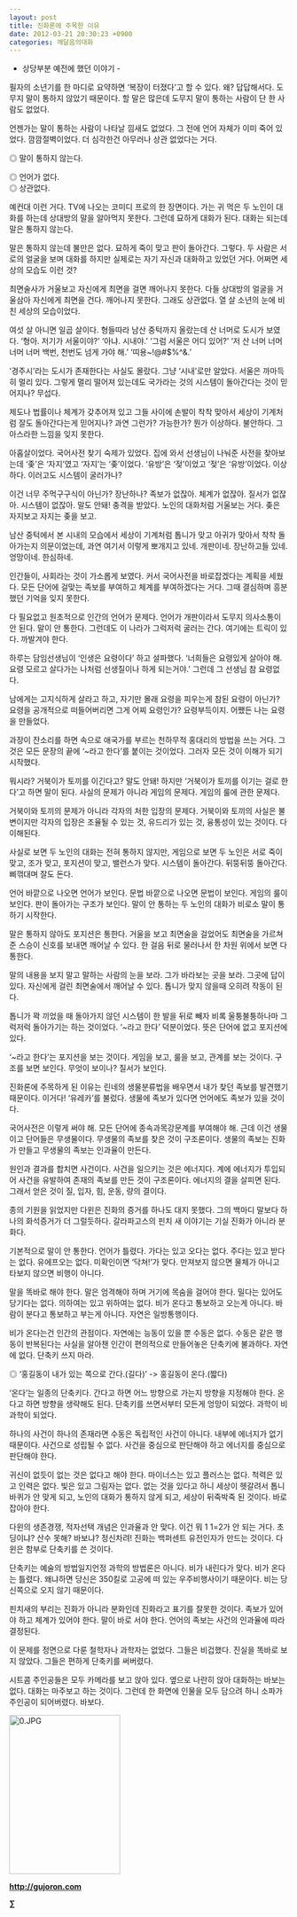 ```yaml
---
layout: post
title: 진화론에 주목한 이유
date: 2012-03-21 20:30:23 +0900
categories: 깨달음의대화
---
```

- 상당부분 예전에 했던 이야기 - 

필자의 소년기를 한 마디로 요약하면 ‘복장이 터졌다’고 할 수 있다. 왜? 답답해서다. 도무지 말이 통하지 않았기 때문이다. 할 말은 많은데 도무지 말이 통하는 사람이 단 한 사람도 없었다. 

언젠가는 말이 통하는 사람이 나타날 낌새도 없었다. 그 전에 언어 자체가 이미 죽어 있었다. 깜깜절벽이었다. 더 심각한건 아무러나 상관 없었다는 거다. 

◎ 말이 통하지 않는다.

  
◎ 언어가 없다.  
◎ 상관없다. 

예컨대 이런 거다. TV에 나오는 코미디 프로의 한 장면이다. 가는 귀 먹은 두 노인이 대화를 하는데 상대방의 말을 알아먹지 못한다. 그런데 묘하게 대화가 된다. 대화는 되는데 말은 통하지 않는다. 

말은 통하지 않는데 불만은 없다. 묘하게 죽이 맞고 판이 돌아간다. 그렇다. 두 사람은 서로의 얼굴을 보며 대화를 하지만 실제로는 자기 자신과 대화하고 있었던 거다. 어쩌면 세상의 모습도 이런 것? 

최면술사가 거울보고 자신에게 최면을 걸면 깨어나지 못한다. 다들 상대방의 얼굴을 거울삼아 자신에게 최면을 건다. 깨어나지 못한다. 그래도 상관없다. 열 살 소년의 눈에 비친 세상의 모습이었다. 

여섯 살 아니면 일곱 살이다. 형들따라 남산 중턱까지 올랐는데 산 너머로 도시가 보였다. ‘형아. 저기가 서울이야?’ ‘아냐. 시내야.’ ‘그럼 서울은 어디 있어?’ ‘저 산 너머 너머 너머 너머 백번, 천번도 넘게 가야 해.’ ‘띠용~!@#$%^&.’ 

‘경주시’라는 도시가 존재한다는 사실도 몰랐다. 그냥 ‘시내’로만 알았다. 서울은 까마득히 멀리 있다. 그렇게 멀리 떨어져 있는데도 국가라는 것의 시스템이 돌아간다는 것이 믿어지나? 무섭다. 

제도나 법률이나 체계가 갖추어져 있고 그들 사이에 손발이 착착 맞아서 세상이 기계처럼 잘도 돌아간다는게 믿어지나? 과연 그런가? 가능한가? 뭔가 이상하다. 불안하다. 그 아스라한 느낌을 잊지 못한다. 

아홉살이었다. 국어사전 찾기 숙제가 있었다. 집에 와서 선생님이 나눠준 사전을 찾아보는데 ‘좆’은 ‘자지’였고 ‘자지’는 ‘좆’이었다. ‘유방’은 ‘젖’이었고 ‘젖’은 ‘유방’이었다. 이상하다. 이러고도 시스템이 굴러가나? 

이건 너무 주먹구구식이 아닌가? 장난하나? 족보가 없잖아. 체계가 없잖아. 질서가 없잖아. 시스템이 없잖아. 말도 안돼! 충격을 받았다. 노인의 대화처럼 거울보는 거다. 좆은 자지보고 자지는 좆을 보고. 

남산 중턱에서 본 시내의 모습에서 세상이 기계처럼 톱니가 맞고 아귀가 맞아서 착착 돌아가는지 의문이었는데, 과연 여기서 이렇게 뽀개지고 있네. 개판이네. 장난하고들 있네. 엉망이네. 한심하네. 

인간들이, 사회라는 것이 가소롭게 보였다. 커서 국어사전을 바로잡겠다는 계획을 세웠다. 모든 단어에 걸맞는 족보를 부여하고 체계를 부여하겠다는 거다. 그때 결심하며 흥분했던 기억을 잊지 못한다. 

다 필요없고 원초적으로 인간의 언어가 문제다. 언어가 개판이라서 도무지 의사소통이 안 된다. 말이 안 통한다. 그런데도 이 나라가 그럭저럭 굴러는 간다. 여기에는 트릭이 있다. 까발겨야 한다. 

하루는 담임선생님이 ‘인생은 요령이다’ 하고 설파했다. ‘너희들은 요령있게 살아야 해. 요령 모르고 살다가는 나처럼 선생질이나 하게 되는거야.’ 그런데 그 선생님 참 요령없다. 

남에게는 고지식하게 살라고 하고, 자기만 몰래 요령을 피우는게 참된 요령이 아닌가? 요령을 공개적으로 떠들어버리면 그게 어찌 요령인가? 요령부득이지. 어쨌든 나는 요령을 만들었다. 

과장이 잔소리를 하면 속으로 애국가를 부르는 천하무적 홍대리의 방법을 쓰는 거다. 그것은 모든 문장의 끝에 ‘~라고 한다’를 붙이는 것이었다. 그러자 모든 것이 이해가 되기 시작했다. 

뭐시라? 거북이가 토끼를 이긴다고? 말도 안돼! 하지만 ‘거북이가 토끼를 이기는 걸로 한다’고 하면 말이 된다. 사실의 문제가 아니라 게임의 문제다. 게임의 룰에 관한 문제다. 

거북이와 토끼의 문제가 아니라 각자의 처한 입장의 문제다. 거북이와 토끼의 사실은 불변이지만 각자의 입장은 조율될 수 있는 것, 유드리가 있는 것, 융통성이 있는 것이다. 다 이해된다. 

사실로 보면 두 노인의 대화는 전혀 통하지 않지만, 게임으로 보면 두 노인은 서로 죽이 맞고, 조가 맞고, 포지션이 맞고, 밸런스가 맞다. 시스템이 돌아간다. 뒤뚱뒤뚱 돌아간다. 삐꺾대며 잘도 돈다. 

언어 바깥으로 나오면 언어가 보인다. 문법 바깥으로 나오면 문법이 보인다. 게임의 룰이 보인다. 판이 돌아가는 구조가 보인다. 말이 안 통하는 두 노인의 대화가 비로소 말이 통하기 시작한다. 

말은 통하지 않아도 포지션은 통한다. 거울을 보고 최면술을 걸었어도 최면술을 가르쳐준 스승이 신호를 보내면 깨어날 수 있다. 한 걸음 뒤로 물러나서 한 차원 위에서 보면 다 통한다. 

말의 내용을 보지 말고 말하는 사람의 눈을 보라. 그가 바라보는 곳을 보라. 그곳에 답이 있다. 자신에게 걸린 최면술에서 깨어날 수 있다. 톱니가 맞지 않을때 오히려 작동이 된다. 

톱니가 꽉 끼었을 때 돌아가지 않던 시스템이 한 발을 뒤로 빼자 비록 울퉁불퉁하나마 그럭저럭 돌아가기는 하는 것이었다. ‘~라고 한다’ 덕분이었다. 뜻은 단어에 없고 포지션에 있다. 

‘~라고 한다’는 포지션을 보는 것이다. 게임을 보고, 룰을 보고, 관계를 보는 것이다. 구조를 보면 보인다. 무엇이 보이나? 질서가 보인다. 

진화론에 주목하게 된 이유는 린네의 생물분류법을 배우면서 내가 찾던 족보를 발견했기 때문이다. 이거다! ‘유레카’를 불렀다. 생물에 족보가 있다면 언어에도 족보가 있을 것이다. 

국어사전은 이렇게 써야 해. 모든 단어에 종속과목강문계를 부여해야 해. 근데 이건 생물이고 단어들은 무생물이다. 무생물의 족보를 찾은 것이 구조론이다. 생물의 족보는 진화가 만들고 무생물의 족보는 인과율이 만든다. 

원인과 결과를 합치면 사건이다. 사건을 일으키는 것은 에너지다. 계에 에너지가 투입되어 사건을 유발하여 존재의 족보를 만든 것이 구조론이다. 에너지의 결을 살피면 된다. 그래서 얻은 것이 질, 입자, 힘, 운동, 량의 결이다. 

종의 기원을 읽었지만 다윈은 진화의 증거를 하나도 대지 못했다. 그의 백마디 말보다 하나의 화석증거가 더 그럴듯하다. 갈라파고스의 핀치 새 이야기는 기실 진화가 아니라 분화다. 

기본적으로 말이 안 통한다. 언어가 틀렸다. 가다는 있고 오다는 없다. 주다는 있고 받다는 없다. 유에프오는 없다. 미확인이면 ‘닥쳐!’가 맞다. 만져보지 않으면 물체가 아니고 타보지 않으면 비행이 아니다. 

말을 똑바로 해야 한다. 말은 엄격해야 하며 거기에 목숨을 걸어야 한다. 밀다는 있어도 당기다는 없다. 의하여는 있고 위하여는 없다. 비가 온다고 통보하고 오는게 아니다. 바람이 분다고 통보하고 부는게 아니다. 자연은 일방통행이다. 

비가 온다는건 인간의 관점이다. 자연에는 능동이 있을 뿐 수동은 없다. 수동은 같은 행동이 반복된다는 사실을 알아챈 인간이 편의적으로 만들어놓은 단축키에 불과하다. 자연에 없다. 단축키 쓰지 마라. 

◎ ‘홍길동이 내가 있는 쪽으로 간다.(길다)’ -> 홍길동이 온다.(짧다) 

‘온다’는 일종의 단축키다. 간다고 하면 어느 방향으로 가는지 방향을 지정해야 한다. 온다고 하면 방향을 생략해도 된다. 단축키를 쓰면서부터 모든게 엉망이 되었다. 과학이 비과학이 되었다. 

하나의 사건이 하나의 존재라면 수동은 독립적인 사건이 아니다. 내부에 에너지가 없기 때문이다. 사건으로 성립될 수 없다. 사건을 중심으로 판단해야 하고 에너지를 중심으로 판단해야 한다. 

귀신이 없듯이 없는 것은 없다고 해야 한다. 마이너스는 있고 플러스는 없다. 척력은 있고 인력은 없다. 빛은 있고 그림자는 없다. 없는 것을 있다고 하니 세상이 헷갈려서 톱니바퀴가 안 맞게 되고, 노인의 대화가 통하지 않게 되고, 세상이 뒤죽박죽 된 것이다. 바로잡아야 한다. 

다윈의 생존경쟁, 적자선택 개념은 인과율과 안 맞다. 이건 뭐 1 1=2가 안 되는 거다. 초딩이냐? 산수 못해? 바보냐? 정신차려! 진화는 백퍼센트 유전인자가 만드는 것이다. 다윈은 함부로 단축키를 쓴 것이다. 

단축키는 예술의 방법일지언정 과학의 방법론은 아니다. 비가 내린다가 맞다. 비가 온다는 틀렸다. 왜냐하면 당신은 350킬로 고공에 떠 있는 우주비행사이기 때문이다. 비는 당신쪽으로 오지 않기 때문이다. 

핀치새의 부리는 진화가 아니라 분화인데 진화라고 표기를 잘못한 것이다. 족보가 있어야 하고 체계가 있어야 한다. 말이 바로 서야 한다. 언어의 족보는 사건의 인과율에 따라 결정된다. 

이 문제를 정면으로 다룬 철학자나 과학자는 없었다. 그들은 비겁했다. 진실을 똑바로 보지 않았다. 그들은 편하게 단축키를 써버렸다. 

시트콤 주인공들은 모두 카메라를 보고 앉아 있다. 옆으로 나란히 앉아 대화하는 바보는 없다. 대화는 마주보고 하는 것이다. 그런데 한 화면에 인물을 모두 담으려 하니 소파가 주인공이 되어버렸다. 바보다. 



  
  
  

  




<a href="?mid=book_minus&act=dispBoardWrite" target="_self"><img alt="0.JPG" src="assets/attach/images/198/668/222/0.JPG" width="200" height="287" /> </a>


  






**http://gujoron.com**  


**∑**

